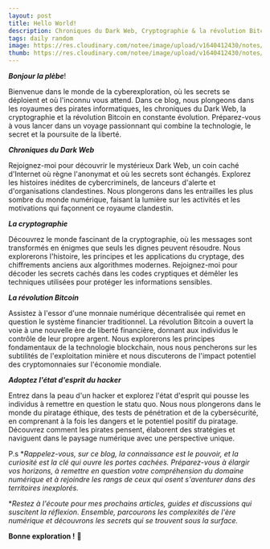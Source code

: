 ```yaml
---
layout: post
title: Hello World!
description: Chroniques du Dark Web, Cryptographie & la révolution Bitcoin.
tags: daily random
image: https://res.cloudinary.com/notee/image/upload/v1640412430/notes/hello-world.jpg
thumb: https://res.cloudinary.com/notee/image/upload/v1640412430/notes/hello-world.webp
---
```


_**Bonjour la plèbe**_!

Bienvenue dans le monde de la cyberexploration, où les secrets se déploient et où l'inconnu vous attend. Dans ce blog, nous plongeons dans les royaumes des pirates informatiques, les chroniques du Dark Web, la cryptographie et la révolution Bitcoin en constante évolution. Préparez-vous à vous lancer dans un voyage passionnant qui combine la technologie, le secret et la poursuite de la liberté.

_**Chroniques du Dark Web**_

Rejoignez-moi pour découvrir le mystérieux Dark Web, un coin caché d'Internet où règne l'anonymat et où les secrets sont échangés. Explorez les histoires inédites de cybercriminels, de lanceurs d'alerte et d'organisations clandestines. Nous plongerons dans les entrailles les plus sombre du monde numérique, faisant la lumière sur les activités et les motivations qui façonnent ce royaume clandestin.

_**La cryptographie**_

Découvrez le monde fascinant de la cryptographie, où les messages sont transformés en énigmes que seuls les dignes peuvent résoudre. Nous explorerons l'histoire, les principes et les applications du cryptage, des chiffrements anciens aux algorithmes modernes. Rejoignez-moi pour décoder les secrets cachés dans les codes cryptiques et démêler les techniques utilisées pour protéger les informations sensibles.

_**La révolution Bitcoin**_

Assistez à l'essor d'une monnaie numérique décentralisée qui remet en question le système financier traditionnel. La révolution Bitcoin a ouvert la voie à une nouvelle ère de liberté financière, donnant aux individus le contrôle de leur propre argent. Nous explorerons les principes fondamentaux de la technologie blockchain, nous nous pencherons sur les subtilités de l'exploitation minière et nous discuterons de l'impact potentiel des cryptomonnaies sur l'économie mondiale.

_**Adoptez l'état d'esprit du hacker**_

Entrez dans la peau d'un hacker et explorez l'état d'esprit qui pousse les individus à remettre en question le statu quo. Nous nous plongerons dans le monde du piratage éthique, des tests de pénétration et de la cybersécurité, en comprenant à la fois les dangers et le potentiel positif du piratage. Découvrez comment les pirates pensent, élaborent des stratégies et naviguent dans le paysage numérique avec une perspective unique.

P.s 
**Rappelez-vous, sur ce blog, la connaissance est le pouvoir, et la curiosité est la clé qui ouvre les portes cachées. Préparez-vous à élargir vos horizons, à remettre en question votre compréhension du domaine numérique et à rejoindre les rangs de ceux qui osent s'aventurer dans des territoires inexplorés.*

**Restez à l'écoute pour mes prochains articles, guides et discussions qui suscitent la réflexion. Ensemble, parcourons les complexités de l'ère numérique et découvrons les secrets qui se trouvent sous la surface.*

**Bonne exploration !** 🫡
